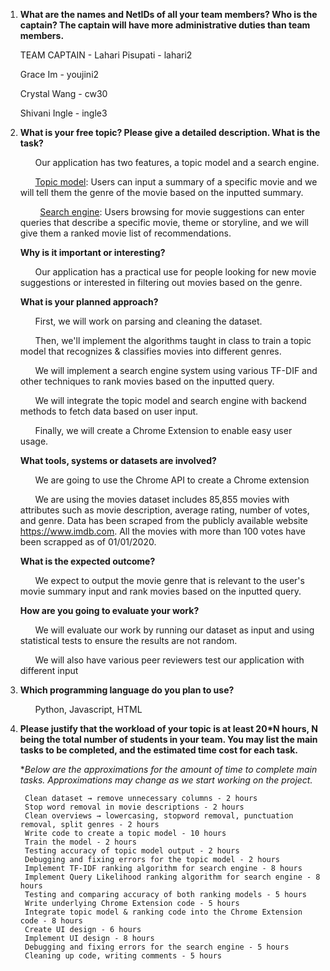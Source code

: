 1. **What are the names and NetIDs of all your team members? Who is the captain? The captain will have more administrative duties than team members.**
      
      TEAM CAPTAIN - Lahari Pisupati - lahari2
      
      Grace Im - youjini2
      
      Crystal Wang - cw30
      
      Shivani Ingle - ingle3

2. **What is your free topic? Please give a detailed description. What is the task?**
      
      &nbsp;&nbsp;&nbsp;&nbsp;&nbsp;&nbsp;Our application has two features, a topic model and a search engine. 
      
      &nbsp;&nbsp;&nbsp;&nbsp;&nbsp;&nbsp;<ins>Topic model</ins>: Users can input a summary of a specific movie and we will tell them the genre of the movie based on the inputted summary. 
      
      &nbsp;&nbsp;&nbsp;&nbsp;&nbsp;&nbsp;&nbsp;&nbsp;<ins>Search engine</ins>: Users browsing for movie suggestions can enter queries that describe a specific movie, theme or storyline, and we will give them a ranked movie list of recommendations. 

    **Why is it important or interesting?**
      
      &nbsp;&nbsp;&nbsp;&nbsp;&nbsp;&nbsp;Our application has a practical use for people looking for new movie suggestions or interested in filtering out movies based on the genre. 	

    **What is your planned approach?**
      
      &nbsp;&nbsp;&nbsp;&nbsp;&nbsp;&nbsp;First, we will work on parsing and cleaning the dataset. 
      
      &nbsp;&nbsp;&nbsp;&nbsp;&nbsp;&nbsp;Then, we'll implement the algorithms taught in class to train a topic model that recognizes & classifies movies into different genres. 
      
      &nbsp;&nbsp;&nbsp;&nbsp;&nbsp;&nbsp;We will implement a search engine system using various TF-DIF and other techniques to rank movies based on the inputted query.
      
      &nbsp;&nbsp;&nbsp;&nbsp;&nbsp;&nbsp;We will integrate the topic model and search engine with backend methods to fetch data based on user input.
      
      &nbsp;&nbsp;&nbsp;&nbsp;&nbsp;&nbsp;Finally, we will create a Chrome Extension to enable easy user usage. 

    **What tools, systems or datasets are involved?**
      
      &nbsp;&nbsp;&nbsp;&nbsp;&nbsp;&nbsp;We are going to use the Chrome API to create a Chrome extension
      
      &nbsp;&nbsp;&nbsp;&nbsp;&nbsp;&nbsp;We are using the movies dataset includes 85,855 movies with attributes such as movie description, average rating, number of votes, and genre. Data has been scraped from the publicly available website https://www.imdb.com. All the movies with more than 100 votes have been scrapped as of 01/01/2020.

    **What is the expected outcome?**
      
      &nbsp;&nbsp;&nbsp;&nbsp;&nbsp;&nbsp;We expect to output the movie genre that is relevant to the user's movie summary input and rank movies based on the inputted query.  

    **How are you going to evaluate your work?**
      
      &nbsp;&nbsp;&nbsp;&nbsp;&nbsp;&nbsp;We will evaluate our work by running our dataset as input and using statistical tests to ensure the results are not random. 
      
      &nbsp;&nbsp;&nbsp;&nbsp;&nbsp;&nbsp;We will also have various peer reviewers test our application with different input

 3. **Which programming language do you plan to use?**
      
      &nbsp;&nbsp;&nbsp;&nbsp;&nbsp;&nbsp;Python, Javascript, HTML

4. **Please justify that the workload of your topic is at least 20*N hours, N being the total number of students in your team. You may list the main tasks to be completed, and the estimated time cost for each task.**
      
      *_Below are the approximations for the amount of time to complete main tasks. Approximations may change as we start working on the project._  
        
        Clean dataset → remove unnecessary columns - 2 hours
        Stop word removal in movie descriptions - 2 hours
        Clean overviews → lowercasing, stopword removal, punctuation removal, split genres - 2 hours
        Write code to create a topic model - 10 hours
        Train the model - 2 hours
        Testing accuracy of topic model output - 2 hours
        Debugging and fixing errors for the topic model - 2 hours
        Implement TF-IDF ranking algorithm for search engine - 8 hours
        Implement Query Likelihood ranking algorithm for search engine - 8 hours
        Testing and comparing accuracy of both ranking models - 5 hours
        Write underlying Chrome Extension code - 5 hours
        Integrate topic model & ranking code into the Chrome Extension code - 8 hours
        Create UI design - 6 hours
        Implement UI design - 8 hours
        Debugging and fixing errors for the search engine - 5 hours
        Cleaning up code, writing comments - 5 hours


